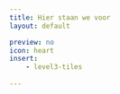 ```yaml
---
title: Hier staan we voor
layout: default

preview: no
icon: heart
insert: 
    - level3-tiles
    
---
```

